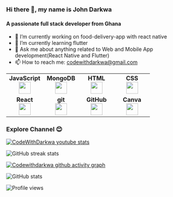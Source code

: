 ### Hi there 👋, my name is John Darkwa
#### A passionate full stack developer from Ghana

- 🔭 I’m currently working on food-delivery-app with react native 
- 🌱 I’m currently learning flutter 
- 💬 Ask me about anything related to Web and Mobile App development(React Native and Flutter) 
- 📫 How to reach me: codewithdarkwa@gmail.com 

<table width="320px">
    <tbody>
        <tr valign="top">
            <td width="80px" align="center">
            <span><strong>JavaScript</strong></span><br>
            <img height="32px" src="https://cdn.jsdelivr.net/gh/devicons/devicon/icons/javascript/javascript-original.svg">
            </td>
            <td width="80px" align="center">
            <span><strong>MongoDB</strong></span><br>
            <img height="32" src="https://cdn.jsdelivr.net/gh/devicons/devicon/icons/mongodb/mongodb-original.svg">
            </td>
            <td width="80px" align="center">
            <span><strong>HTML</strong></span><br>
            <img height="32" src="https://cdn.jsdelivr.net/gh/devicons/devicon/icons/html5/html5-original.svg">
            </td>
            <td width="80px" align="center">
            <span><strong>CSS</strong></span><br>
            <img height="32px" src="https://cdn.jsdelivr.net/gh/devicons/devicon/icons/css3/css3-original.svg">
            </td>
        </tr>
        <tr valign="top">
            <td width="80px" align="center">
            <span><strong>React</strong></span><br>
            <img height="32px" src="https://cdn.jsdelivr.net/gh/devicons/devicon/icons/react/react-original.svg">
            </td>
            <td width="80px" align="center">
            <span><strong>git</strong></span><br>
            <img height="32px" src="https://cdn.jsdelivr.net/gh/devicons/devicon/icons/git/git-plain.svg">
            </td>
            <td width="80px" align="center">
            <span><strong>GitHub</strong></span><br>
            <img height="32px" src="https://cdn.jsdelivr.net/gh/devicons/devicon/icons/github/github-original.svg">
            <td width="80px" align="center">
            <span><strong>Canva</strong></span><br>
            <img height="32px" src="https://cdn.jsdelivr.net/gh/devicons/devicon/icons/canva/canva-original.svg">
            </td>
        </tr>
    </tbody>
</table>

### Explore Channel 😊

[![CodeWithDarkwa youtube stats](https://youtube-stats-card.vercel.app/api?channelid=UCzU6QYLkI7WJi-KGMJcevGw&theme=dark)](https://www.youtube.com/channel/UCzU6QYLkI7WJi-KGMJcevGw)

![GitHub streak stats](https://github-readme-streak-stats.herokuapp.com/?user=codewithdarkwa&theme=dark)  

[![Codewithdarkwa github activity graph](https://activity-graph.herokuapp.com/graph?username=codewithdarkwa&theme=react-dark)](https://github.com/codewithdarkwa/github-readme-activity-graph)

![GitHub stats](https://github-readme-stats.vercel.app/api?username=codewithdarkwa&show_icons=true&theme=dark)  

![Profile views](https://gpvc.arturio.dev/codewithdarkwa)  
